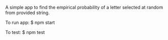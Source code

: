 A simple app to find the empirical probability of a letter selected at random from provided string. 

To run app:
$ npm start

To test: 
$ npm test
